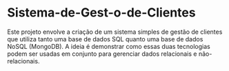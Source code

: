 # Sistema-de-Gest-o-de-Clientes
Este projeto envolve a criação de um sistema simples de gestão de clientes que utiliza tanto uma base de dados SQL quanto uma base de dados NoSQL (MongoDB). A ideia é demonstrar como essas duas tecnologias podem ser usadas em conjunto para gerenciar dados relacionais e não-relacionais.
